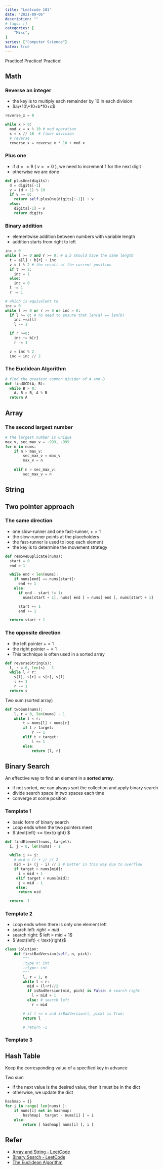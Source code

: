```yaml
---
title: "Leetcode 101"
date: "2021-09-06"
description: ""
# tags: []
categories: [
    "Misc",
]
series: ["Computer Science"]
katex: true
---
```




Practice! Practice! Practice!



<!--more-->



## Math



### Reverse an integer

- the key is to multiply each remainder by 10 in each division
- $a\*10\*10+b*10+c$



```python
reverse_x = 0

while x > 0:
  mod_x = x % 10 # mod operation
  x = x // 10  # floor division  
  # reverse
  reverse_x = reverse_x * 10 + mod_x
```



### Plus one

- if $d==9$  ( $v==0$ ), we need to increment 1 for the next digit
- otherwise we are done

```python
def plusOne(digits):
  d = digits[-1]
  v = (d + 1) % 10 
  if v == 0:
    return self.plusOne(digits[:-1]) + v
  else:
    digits[-1] = v
    return digits
```



### Binary addition 



- elementwise addition between numbers with variable length
- addition starts from right to left

```python
inc = 0
while l >= 0 and r >= 0: # a,b should have the same length
  t = a[l] + b[r] + inc
  v = t % 2 # the result of the current position
  if t >= 2:
    inc = 1
  else:
    inc = 0
  l -= 1
  r -= 1

# which is equivalent to 
inc = 0
while l >= 0 or r >= 0 or inc > 0:
  if l >= 0: # no need to ensure that len(a) == len(b)
    inc +=a[l]
    l -= 1

  if r >=0:
    inc += b[r]
    r -= 1

  v = inc % 2
  inc = inc // 2
```



### The Euclidean Algorithm



```python
# find the greatest common divider of A and B
def findGCD(A, B):
  while B > 0:
    A, B = B, A % B
  return A
```



## Array



### The second largest number

```python
# the largest number is unique
max_v, sec_max_v = -999, -999
for n in nums:
	if n > max_v:
		sec_max_v = max_v
		max_v = n
	
	elif n > sec_max_v:
		sec_max_v = n
```





## String





## Two pointer approach

### The same direction

- one slow-runner and one fast-runner, $+=1$
- the slow-runner points at the placeholders
- the fast-runner is used to loop each element
- the key is to determine the movement strategy



```python
def removeDuplicate(nums):
  start = 0
  end = 1

  while end < len(nums):
    if nums[end] == nums[start]:
      end += 1
    else:
      if end - start != 1:
        nums[start + 1], nums[ end ] = nums[ end ], nums[start + 1]

      start += 1
      end += 1

  return start + 1

```



### The opposite direction

- the left pointer $+=1$
- the right pointer $-=1$
- This technique is often used in a sorted array



```python
def reverseString(s):
  l, r = 0, len(s) - 1
  while l < r:
    s[l], s[r] = s[r], s[l]
    l += 1
    r -= 1
  return s
```



Two sum (sorted array)

```python
def twoSum(nums):
	l, r = 0, len(nums) - 1
	while l < r:
		t = nums[l] + nums[r]
		if t > target:
			r -= 1
		elif t < target:
			l += 1
		else:
			return [l, r]
```





## Binary Search

An effective way to find an element in a **sorted array**.

- if not sorted, we can always sort the collection and apply binary search
- divide search space in two spaces each time
- converge at some position



### Template 1

- basic form of binary search
- Loop ends when the two pointers meet
- $ \text{left} <= \text{right} $



```python
def findElement(nums, target):
  i, j = 0, len(nums) - 1

  while i <= j:
    # mid = (i + j) // 2
    mid = i+ (j - i) // 2 # better in this way due to overflow
    if target > nums[mid]:
      i = mid + 1
     elif target < nums[mid]:
      j = mid - 1
     else:
      return mid

  return -1
```



### Template 2

- Loop ends when there is only one element left
- search left: $right = mid$
- search right: $ left =  mid + 1$
- $ \text{left} < \text{right}$



```python
class Solution:
    def firstBadVersion(self, n, pick):
        """
        :type n: int
        :rtype: int
        """
        l, r = 1, n
        while l < r:
          mid = (l+r)//2
          if isBadVersion(mid, pick) is False: # search right
            l = mid + 1
          else: # search left
            r = mid

        # if l <= n and isBadVersion(l, pick) is True:
        return l

        # return -1
```



### Template 3







## Hash Table

Keep the corresponding value of a specified key in advance

Two sum

- if the next value is the desired value, then it must be in the dict
- otherwise, we update the dict



```python
hashmap = {}
for i in range( len(nums) ):
	if nums[i] not in hashmap:
		hashmap[  target - nums[i] ] = i
	else:
		return [ hashmap[ nums[i] ], i ]
```





## Refer



- [Array and String - LeetCode](https://leetcode.com/explore/learn/card/array-and-string/)
- [Binary Search - LeetCode](https://leetcode.com/explore/learn/card/binary-search/138/background/974/)
- [The Euclidean Algorithm](https://www.khanacademy.org/computing/computer-science/cryptography/modarithmetic/a/the-euclidean-algorithm)

